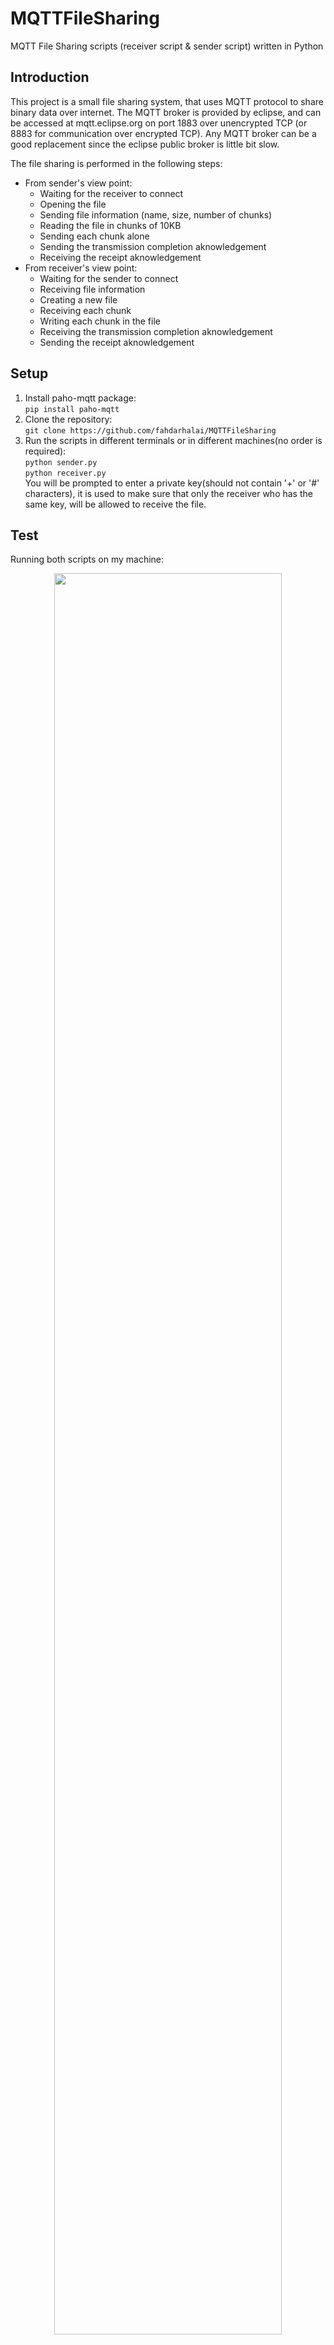 # MQTTFileSharing
MQTT File Sharing scripts (receiver script &amp; sender script) written in Python

## Introduction
This project is a small file sharing system, that uses MQTT protocol to share binary data over internet. The MQTT broker is provided by eclipse, and can be accessed at mqtt.eclipse.org on port 1883 over unencrypted TCP (or 8883 for communication over encrypted TCP). Any MQTT broker can be a good replacement since the eclipse public broker is little bit slow.

The file sharing is performed in the following steps:
- From sender's view point:
  - Waiting for the receiver to connect
  - Opening the file
  - Sending file information (name, size, number of chunks)
  - Reading the file in chunks of 10KB
  - Sending each chunk alone
  - Sending the transmission completion aknowledgement
  - Receiving the receipt aknowledgement
- From receiver's view point:
  - Waiting for the sender to connect
  - Receiving file information
  - Creating a new file
  - Receiving each chunk
  - Writing each chunk in the file
  - Receiving the transmission completion aknowledgement
  - Sending the receipt aknowledgement
## Setup
1. Install paho-mqtt package:<br>
```pip install paho-mqtt```
2. Clone the repository:<br>
```git clone https://github.com/fahdarhalai/MQTTFileSharing```
3. Run the scripts in different terminals or in different machines(no order is required):<br>
```python sender.py```<br>
```python receiver.py```<br>
You will be prompted to enter a private key(should not contain '+' or '#' characters), it is used to make sure that only the receiver who has the same key, will be allowed to receive the file.
## Test
Running both scripts on my machine:
<p align="center">
  <img src="https://user-images.githubusercontent.com/41004675/78612597-a2fef480-7861-11ea-8339-47c7ebfdab35.PNG" align="middle" width="85%">
</p>

Running the receiver script on my phone using Termux terminal emulator:
<p align="center">
  <img src="https://user-images.githubusercontent.com/41004675/78612990-9929c100-7862-11ea-9cfc-b65d0bdbd77d.jpg" align="middle" width="65%">
  <img src="https://user-images.githubusercontent.com/41004675/78612996-9dee7500-7862-11ea-93fa-c1677009ea97.jpg" align="middle" width="65%">
</p>
